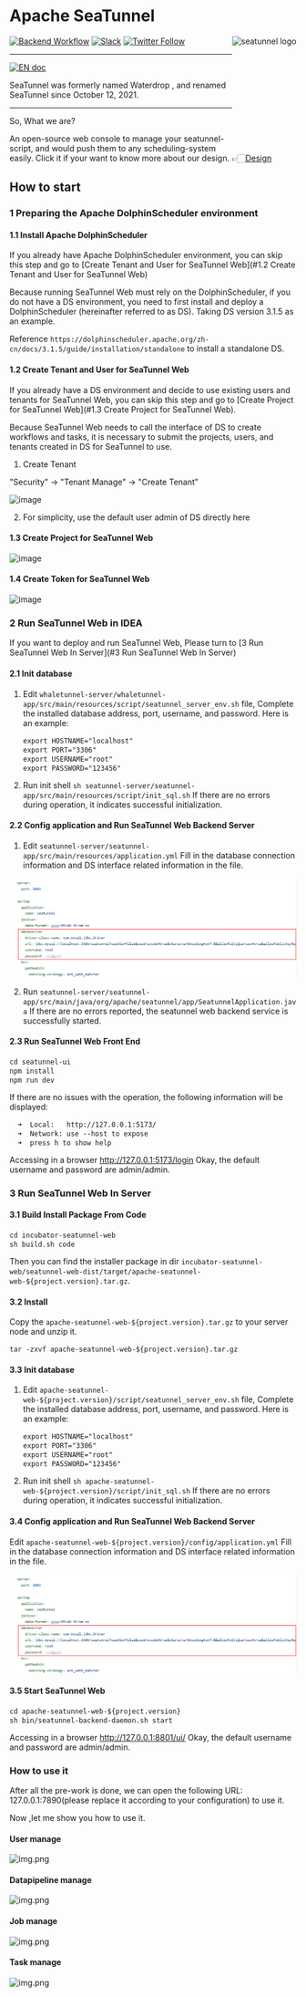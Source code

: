 # Apache SeaTunnel

<img src="https://seatunnel.apache.org/image/logo.png" alt="seatunnel logo" height="200px" align="right" />

[![Backend Workflow](https://github.com/apache/incubator-seatunnel/actions/workflows/backend.yml/badge.svg?branch=dev)](https://github.com/apache/incubator-seatunnel/actions/workflows/backend.yml)
[![Slack](https://img.shields.io/badge/slack-%23seatunnel-4f8eba?logo=slack)](https://join.slack.com/t/apacheseatunnel/shared_invite/zt-123jmewxe-RjB_DW3M3gV~xL91pZ0oVQ)
[![Twitter Follow](https://img.shields.io/twitter/follow/ASFSeaTunnel.svg?label=Follow&logo=twitter)](https://twitter.com/ASFSeaTunnel)

---
[![EN doc](https://img.shields.io/badge/document-English-blue.svg)](README.md)

SeaTunnel was formerly named Waterdrop , and renamed SeaTunnel since October 12, 2021.

---

So, What we are?

An open-source web console to manage your seatunnel-script, and would push them to any scheduling-system easily.
Click it if your want to know more about our design. 👉🏻[Design](https://github.com/apache/incubator-seatunnel/issues/1947)


## How to start

### 1 Preparing the Apache DolphinScheduler environment

#### 1.1 Install Apache DolphinScheduler

If you already have Apache DolphinScheduler environment, you can skip this step and go to [Create Tenant and User for SeaTunnel Web](#1.2 Create Tenant and User for SeaTunnel Web)

Because running SeaTunnel Web must rely on the DolphinScheduler, if you do not have a DS environment, you need to first install and deploy a DolphinScheduler (hereinafter referred to as DS). Taking DS version 3.1.5 as an example.

Reference `https://dolphinscheduler.apache.org/zh-cn/docs/3.1.5/guide/installation/standalone` to install a standalone DS.

#### 1.2 Create Tenant and User for SeaTunnel Web

If you already have a DS environment and decide to use existing users and tenants for SeaTunnel Web, you can skip this step and go to [Create Project for SeaTunnel Web](#1.3 Create Project for SeaTunnel Web).

Because SeaTunnel Web needs to call the interface of DS to create workflows and tasks, it is necessary to submit the projects, users, and tenants created in DS for SeaTunnel to use.

1. Create Tenant

"Security" -> "Tenant Manage" -> "Create Tenant"

![image](docs/images/ds_create_tenant.png)

2. For simplicity, use the default user admin of DS directly here

#### 1.3 Create Project for SeaTunnel Web

![image](docs/images/ds_create_project.png)

#### 1.4 Create Token for SeaTunnel Web

![image](docs/images/ds_create_token.png)

### 2 Run SeaTunnel Web in IDEA

If you want to deploy and run SeaTunnel Web, Please turn to [3 Run SeaTunnel Web In Server](#3 Run SeaTunnel Web In Server)

#### 2.1 Init database 

1. Edit `whaletunnel-server/whaletunnel-app/src/main/resources/script/seatunnel_server_env.sh` file, Complete the installed database address, port, username, and password. Here is an example:

    ```
    export HOSTNAME="localhost"
    export PORT="3306"
    export USERNAME="root"
    export PASSWORD="123456"
    ```
2. Run init shell `sh seatunnel-server/seatunnel-app/src/main/resources/script/init_sql.sh` If there are no errors during operation, it indicates successful initialization.

#### 2.2 Config application and Run SeaTunnel Web Backend Server

1. Edit `seatunnel-server/seatunnel-app/src/main/resources/application.yml` Fill in the database connection information and DS interface related information in the file.

![image](docs/images/application_config.png)

2. Run `seatunnel-server/seatunnel-app/src/main/java/org/apache/seatunnel/app/SeatunnelApplication.java` If there are no errors reported, the seatunnel web backend service is successfully started.

#### 2.3 Run SeaTunnel Web Front End

```
cd seatunnel-ui
npm install
npm run dev

```

If there are no issues with the operation, the following information will be displayed:

```
  ➜  Local:   http://127.0.0.1:5173/
  ➜  Network: use --host to expose
  ➜  press h to show help

```

Accessing in a browser http://127.0.0.1:5173/login Okay, the default username and password are admin/admin.

### 3 Run SeaTunnel Web In Server

#### 3.1 Build Install Package From Code

```
cd incubator-seatunnel-web
sh build.sh code
```

Then you can find the installer package in dir `incubator-seatunnel-web/seatunnel-web-dist/target/apache-seatunnel-web-${project.version}.tar.gz`.

#### 3.2 Install

Copy the `apache-seatunnel-web-${project.version}.tar.gz` to your server node and unzip it.

```shell
tar -zxvf apache-seatunnel-web-${project.version}.tar.gz
```

#### 3.3 Init database

1. Edit `apache-seatunnel-web-${project.version}/script/seatunnel_server_env.sh` file, Complete the installed database address, port, username, and password. Here is an example:

    ```
    export HOSTNAME="localhost"
    export PORT="3306"
    export USERNAME="root"
    export PASSWORD="123456"
    ```
2. Run init shell `sh apache-seatunnel-web-${project.version}/script/init_sql.sh` If there are no errors during operation, it indicates successful initialization.

#### 3.4 Config application and Run SeaTunnel Web Backend Server

Edit `apache-seatunnel-web-${project.version}/config/application.yml` Fill in the database connection information and DS interface related information in the file.

![image](docs/images/application_config.png)

#### 3.5 Start SeaTunnel Web

```shell
cd apache-seatunnel-web-${project.version}
sh bin/seatunnel-backend-daemon.sh start
```

Accessing in a browser http://127.0.0.1:8801/ui/ Okay, the default username and password are admin/admin.

### How to use it

After all the pre-work is done, we can open the following URL: 127.0.0.1:7890(please replace it according to your configuration) to use it.

Now ,let me show you how to use it.

#### User manage

![img.png](docs/images/user.png)

#### Datapipeline manage

![img.png](docs/images/datapipeline.png)

#### Job manage
![img.png](docs/images/job.png)

#### Task manage
![img.png](task.png)
